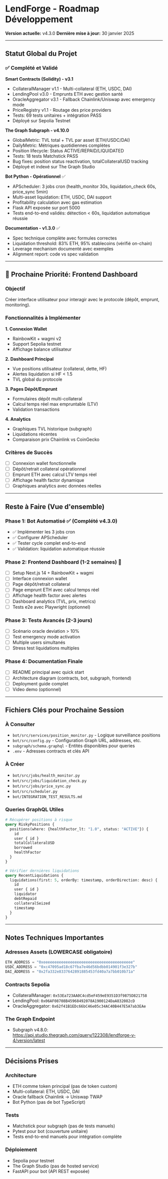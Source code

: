 # LendForge - Roadmap Développement

**Version actuelle:** v4.3.0
**Dernière mise à jour:** 30 janvier 2025

---

## Statut Global du Projet

### ✅ Complété et Validé

**Smart Contracts (Solidity) - v3.1**
- CollateralManager v1.1 - Multi-collateral (ETH, USDC, DAI)
- LendingPool v3.0 - Emprunts ETH avec gestion santé
- OracleAggregator v3.1 - Fallback Chainlink/Uniswap avec emergency mode
- PriceRegistry v1.1 - Routage des price providers
- Tests: 69 tests unitaires + intégration PASS
- Déployé sur Sepolia Testnet

**The Graph Subgraph - v4.10.0**
- GlobalMetric: TVL total + TVL par asset (ETH/USDC/DAI)
- DailyMetric: Métriques quotidiennes complètes
- Position lifecycle: Status ACTIVE/REPAID/LIQUIDATED
- Tests: 18 tests Matchstick PASS
- Bug fixes: position status reactivation, totalCollateralUSD tracking
- Déployé et indexé sur The Graph Studio

**Bot Python - Opérationnel** ✅
- APScheduler: 3 jobs cron (health_monitor 30s, liquidation_check 60s, price_sync 5min)
- Multi-asset liquidation: ETH, USDC, DAI support
- Profitability calculation avec gas estimation
- Flask API exposée sur port 5000
- Tests end-to-end validés: détection < 60s, liquidation automatique réussie

**Documentation - v1.3.0** ✅
- Spec technique complète avec formules correctes
- Liquidation threshold: 83% ETH, 95% stablecoins (vérifié on-chain)
- Leverage mechanism documenté avec exemples
- Alignment report: code vs spec validation

---

## 🎯 Prochaine Priorité: Frontend Dashboard

### Objectif
Créer interface utilisateur pour interagir avec le protocole (dépôt, emprunt, monitoring).

### Fonctionnalités à Implémenter

**1. Connexion Wallet**
- RainbowKit + wagmi v2
- Support Sepolia testnet
- Affichage balance utilisateur

**2. Dashboard Principal**
- Vue positions utilisateur (collateral, dette, HF)
- Alertes liquidation si HF < 1.5
- TVL global du protocole

**3. Pages Dépôt/Emprunt**
- Formulaires dépôt multi-collateral
- Calcul temps réel max empruntable (LTV)
- Validation transactions

**4. Analytics**
- Graphiques TVL historique (subgraph)
- Liquidations récentes
- Comparaison prix Chainlink vs CoinGecko

### Critères de Succès
- [ ] Connexion wallet fonctionnelle
- [ ] Dépôt/retrait collateral opérationnel
- [ ] Emprunt ETH avec calcul LTV temps réel
- [ ] Affichage health factor dynamique
- [ ] Graphiques analytics avec données réelles

---

## Reste à Faire (Vue d'ensemble)

### Phase 1: Bot Automatisé ✅ (Complété v4.3.0)
- ✅ Implémenter les 3 jobs cron
- ✅ Configurer APScheduler
- ✅ Tester cycle complet end-to-end
- ✅ Validation: liquidation automatique réussie

### Phase 2: Frontend Dashboard (1-2 semaines) 🚧
- [ ] Setup Next.js 14 + RainbowKit + wagmi
- [ ] Interface connexion wallet
- [ ] Page dépôt/retrait collateral
- [ ] Page emprunt ETH avec calcul temps réel
- [ ] Affichage health factor avec alertes
- [ ] Dashboard analytics (TVL, prix, metrics)
- [ ] Tests e2e avec Playwright (optionnel)

### Phase 3: Tests Avancés (2-3 jours)
- [ ] Scénario oracle deviation > 10%
- [ ] Test emergency mode activation
- [ ] Multiple users simultanés
- [ ] Stress test liquidations multiples

### Phase 4: Documentation Finale
- [ ] README principal avec quick start
- [ ] Architecture diagram (contracts, bot, subgraph, frontend)
- [ ] Deployment guide complet
- [ ] Video demo (optionnel)

---

## Fichiers Clés pour Prochaine Session

### À Consulter
- `bot/src/services/position_monitor.py` - Logique surveillance positions
- `bot/src/config.py` - Configuration Graph URL, addresses, etc.
- `subgraph/schema.graphql` - Entités disponibles pour queries
- `.env` - Adresses contracts et clés API

### À Créer
- `bot/src/jobs/health_monitor.py`
- `bot/src/jobs/liquidation_check.py`
- `bot/src/jobs/price_sync.py`
- `bot/src/scheduler.py`
- `bot/INTEGRATION_TEST_RESULTS.md`

### Queries GraphQL Utiles
```graphql
# Récupérer positions à risque
query RiskyPositions {
  positions(where: {healthFactor_lt: "1.0", status: "ACTIVE"}) {
    id
    user { id }
    totalCollateralUSD
    borrowed
    healthFactor
  }
}

# Vérifier dernières liquidations
query RecentLiquidations {
  liquidations(first: 5, orderBy: timestamp, orderDirection: desc) {
    id
    user { id }
    liquidator
    debtRepaid
    collateralSeized
    timestamp
  }
}
```

---

## Notes Techniques Importantes

### Adresses Assets (LOWERCASE obligatoire)
```python
ETH_ADDRESS = "0xeeeeeeeeeeeeeeeeeeeeeeeeeeeeeeeeeeeeeeee"
USDC_ADDRESS = "0xc47095ad18c67fba7e46d56bdbb014901f3e327b"
DAI_ADDRESS = "0x2fa332e8337642891885453fd40a7a7bb010b71a"
```

### Contracts Sepolia
- CollateralManager: `0x53Ea723AA0C4cd5eF459eE9351D3f9875D821758`
- LendingPool: `0x06AF08708B45968492078A1900124DaA832082cD`
- OracleAggregator: `0x62f41B1EDc66bC46e05c34AC40B447E5A7ab3EAe`

### The Graph Endpoint
- Subgraph v4.8.0: https://api.studio.thegraph.com/query/122308/lendforge-v-4/version/latest

---

## Décisions Prises

### Architecture
- ETH comme token principal (pas de token custom)
- Multi-collateral: ETH, USDC, DAI
- Oracle fallback Chainlink → Uniswap TWAP
- Bot Python (pas de bot TypeScript)

### Tests
- Matchstick pour subgraph (pas de tests manuels)
- Pytest pour bot (couverture unitaire)
- Tests end-to-end manuels pour intégration complète

### Déploiement
- Sepolia pour testnet
- The Graph Studio (pas de hosted service)
- FastAPI pour bot (API REST exposée)
